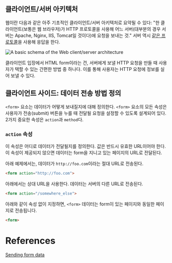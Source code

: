 ## 

## 클라이언트/서버 아키텍처

웹이란 다음과 같은 아주 기초적인 클라이언트/서버 아키텍처로 요약될 수 있다: "한 클라이언트(보통은 웹 브라우저)가 HTTP 프로토콜을 사용해 어느 서버(대부분의 경우 서버는 Apache, Nginx, IIS, Tomcat일 것이다)에 요청을 보내는 것." 서버 역시 <u>같은 프로토콜</u>을 사용해 응답을 한다.

![A basic schema of the Web client/server architecture](https://developer.mozilla.org/files/4291/client-server.png) 

클라이언트 입장에서 HTML form이라는 건, 서버에게 보낼 HTTP 요청을 만들 때 사용자가 택할 수 있는 간편한 방법 중 하나다. 이를 통해 사용자는 HTTP 요청에 정보를 실어 보낼 수 있다.

## 클라이언트 사이드: 데이터 전송 방법 정의

`<form>` 요소는 데이터가 어떻게 보내질지에 대해 정의한다. `<form>` 요소의 모든 속성은 사용자가 전송(submit) 버튼을 누를 때 전달될 요청을 설정할 수 있도록 설계되어 있다. 2가지 중요한 속성은 `action`과 `method`다.

### `action` 속성

이 속성은 어디로 데이터가 전달될지를 정의한다. 값은 반드시 유효한 URL이어야 한다. 이 속성이 제공되지 않으면 데이터는 form을 지니고 있는 페이지의 URL로 전달된다.

아래 예제에서는, 데이터가 `http://foo.com`이라는 절대 URL로 전송된다.

```html
<form action="http://foo.com">
```

아래에서는 상대 URL을 사용한다. 데이터는 서버의 다른 URL로 전송된다.

```html
<form action="/somewhere_else">
```

아래와 같이 속성 없이 지정하면, `<form>` 데이터는 form이 있는 페이지와 동일한 페이지로 전송됩니다.

````html
<form>
````







# References

[Sending form data](https://developer.mozilla.org/en-US/docs/Learn/HTML/Forms/Sending_and_retrieving_form_data)